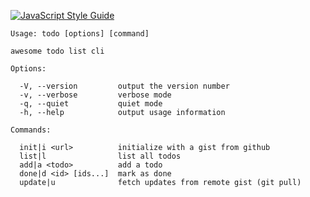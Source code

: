 [![JavaScript Style Guide](https://cdn.rawgit.com/standard/standard/master/badge.svg)](https://github.com/standard/standard)


    Usage: todo [options] [command]

    awesome todo list cli

    Options:

      -V, --version         output the version number
      -v, --verbose         verbose mode
      -q, --quiet           quiet mode
      -h, --help            output usage information

    Commands:

      init|i <url>          initialize with a gist from github
      list|l                list all todos
      add|a <todo>          add a todo
      done|d <id> [ids...]  mark as done
      update|u              fetch updates from remote gist (git pull)

